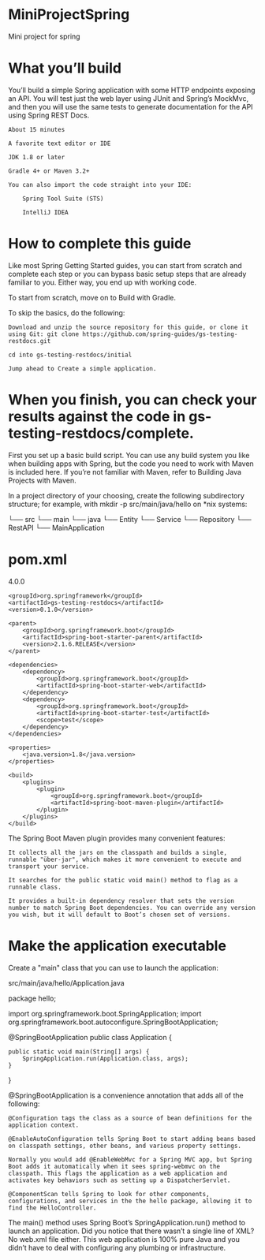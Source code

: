 # MiniProjectSpring
Mini project for spring


# What you’ll build

You’ll build a simple Spring application with some HTTP endpoints exposing an API. You will test just the web layer using JUnit and Spring’s MockMvc, and then you will use the same tests to generate documentation for the API using Spring REST Docs.



    About 15 minutes

    A favorite text editor or IDE

    JDK 1.8 or later

    Gradle 4+ or Maven 3.2+

    You can also import the code straight into your IDE:

        Spring Tool Suite (STS)

        IntelliJ IDEA


# How to complete this guide

Like most Spring Getting Started guides, you can start from scratch and complete each step or you can bypass basic setup steps that are already familiar to you. Either way, you end up with working code.

To start from scratch, move on to Build with Gradle.

To skip the basics, do the following:

    Download and unzip the source repository for this guide, or clone it using Git: git clone https://github.com/spring-guides/gs-testing-restdocs.git

    cd into gs-testing-restdocs/initial

    Jump ahead to Create a simple application.

# When you finish, you can check your results against the code in gs-testing-restdocs/complete.

First you set up a basic build script. You can use any build system you like when building apps with Spring, but the code you need to work with Maven is included here. If you’re not familiar with Maven, refer to Building Java Projects with Maven.



In a project directory of your choosing, create the following subdirectory structure; for example, with mkdir -p src/main/java/hello on *nix systems:

└── src
    └── main
        └── java
            └── Entity
            └── Service
            └── Repository
            └── RestAPI
            └── MainApplication
# pom.xml

<?xml version="1.0" encoding="UTF-8"?>
<project xmlns="http://maven.apache.org/POM/4.0.0" xmlns:xsi="http://www.w3.org/2001/XMLSchema-instance"
    xsi:schemaLocation="http://maven.apache.org/POM/4.0.0 https://maven.apache.org/xsd/maven-4.0.0.xsd">
    <modelVersion>4.0.0</modelVersion>

    <groupId>org.springframework</groupId>
    <artifactId>gs-testing-restdocs</artifactId>
    <version>0.1.0</version>

    <parent>
        <groupId>org.springframework.boot</groupId>
        <artifactId>spring-boot-starter-parent</artifactId>
        <version>2.1.6.RELEASE</version>
    </parent>

    <dependencies>
        <dependency>
            <groupId>org.springframework.boot</groupId>
            <artifactId>spring-boot-starter-web</artifactId>
        </dependency>
        <dependency>
            <groupId>org.springframework.boot</groupId>
            <artifactId>spring-boot-starter-test</artifactId>
            <scope>test</scope>
        </dependency>
    </dependencies>

    <properties>
        <java.version>1.8</java.version>
    </properties>

    <build>
        <plugins>
            <plugin>
                <groupId>org.springframework.boot</groupId>
                <artifactId>spring-boot-maven-plugin</artifactId>
            </plugin>
        </plugins>
    </build>

</project>



The Spring Boot Maven plugin provides many convenient features:

    It collects all the jars on the classpath and builds a single, runnable "über-jar", which makes it more convenient to execute and transport your service.

    It searches for the public static void main() method to flag as a runnable class.

    It provides a built-in dependency resolver that sets the version number to match Spring Boot dependencies. You can override any version you wish, but it will default to Boot’s chosen set of versions.

# Make the application executable

Create a "main" class that you can use to launch the application:

src/main/java/hello/Application.java

package hello;

import org.springframework.boot.SpringApplication;
import org.springframework.boot.autoconfigure.SpringBootApplication;

@SpringBootApplication
public class Application {

    public static void main(String[] args) {
        SpringApplication.run(Application.class, args);
    }
}



@SpringBootApplication is a convenience annotation that adds all of the following:

    @Configuration tags the class as a source of bean definitions for the application context.

    @EnableAutoConfiguration tells Spring Boot to start adding beans based on classpath settings, other beans, and various property settings.

    Normally you would add @EnableWebMvc for a Spring MVC app, but Spring Boot adds it automatically when it sees spring-webmvc on the classpath. This flags the application as a web application and activates key behaviors such as setting up a DispatcherServlet.

    @ComponentScan tells Spring to look for other components, configurations, and services in the the hello package, allowing it to find the HelloController.

The main() method uses Spring Boot’s SpringApplication.run() method to launch an application. Did you notice that there wasn’t a single line of XML? No web.xml file either. This web application is 100% pure Java and you didn’t have to deal with configuring any plumbing or infrastructure.

